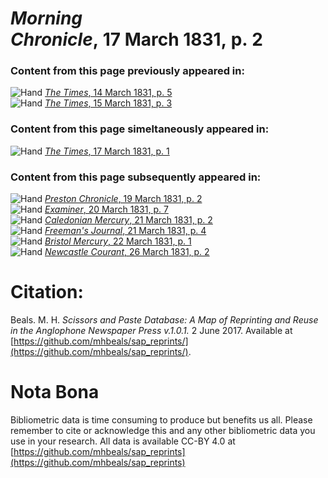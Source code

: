 # *Morning Chronicle*, 17 March 1831, p. 2  
  
### Content from this page previously appeared in:  
![Hand](http://scissorsandpaste.net/wp-content/uploads/2017/06/smallhandpointer.png) [*The Times*, 14 March 1831, p. 5](https://mhbeals.github.io/sap_html/The-Times/The-Times-14-March-1831-p-5)  
![Hand](http://scissorsandpaste.net/wp-content/uploads/2017/06/smallhandpointer.png) [*The Times*, 15 March 1831, p. 3](https://mhbeals.github.io/sap_html/The-Times/The-Times-15-March-1831-p-3)  
  
### Content from this page simeltaneously appeared in:  
![Hand](http://scissorsandpaste.net/wp-content/uploads/2017/06/smallhandpointer.png) [*The Times*, 17 March 1831, p. 1](https://mhbeals.github.io/sap_html/The-Times/The-Times-17-March-1831-p-1)  
  
### Content from this page subsequently appeared in:  
![Hand](http://scissorsandpaste.net/wp-content/uploads/2017/06/smallhandpointer.png) [*Preston Chronicle*, 19 March 1831, p. 2](https://mhbeals.github.io/sap_html/Preston-Chronicle/Preston-Chronicle-19-March-1831-p-2)  
![Hand](http://scissorsandpaste.net/wp-content/uploads/2017/06/smallhandpointer.png) [*Examiner*, 20 March 1831, p. 7](https://mhbeals.github.io/sap_html/Examiner/Examiner-20-March-1831-p-7)  
![Hand](http://scissorsandpaste.net/wp-content/uploads/2017/06/smallhandpointer.png) [*Caledonian Mercury*, 21 March 1831, p. 2](https://mhbeals.github.io/sap_html/Caledonian-Mercury/Caledonian-Mercury-21-March-1831-p-2)  
![Hand](http://scissorsandpaste.net/wp-content/uploads/2017/06/smallhandpointer.png) [*Freeman's Journal*, 21 March 1831, p. 4](https://mhbeals.github.io/sap_html/Freeman's-Journal/Freeman's-Journal-21-March-1831-p-4)  
![Hand](http://scissorsandpaste.net/wp-content/uploads/2017/06/smallhandpointer.png) [*Bristol Mercury*, 22 March 1831, p. 1](https://mhbeals.github.io/sap_html/Bristol-Mercury/Bristol-Mercury-22-March-1831-p-1)  
![Hand](http://scissorsandpaste.net/wp-content/uploads/2017/06/smallhandpointer.png) [*Newcastle Courant*, 26 March 1831, p. 2](https://mhbeals.github.io/sap_html/Newcastle-Courant/Newcastle-Courant-26-March-1831-p-2)  


# Citation: 

Beals. M. H. *Scissors and Paste Database: A Map of Reprinting and Reuse in the Anglophone Newspaper Press v.1.0.1.* 2 June 2017. Available at [https://github.com/mhbeals/sap_reprints/](https://github.com/mhbeals/sap_reprints/). 

# Nota Bona

Bibliometric data is time consuming to produce but benefits us all. Please remember to cite or acknowledge this and any other bibliometric data you use in your research. All data is available CC-BY 4.0 at [https://github.com/mhbeals/sap_reprints](https://github.com/mhbeals/sap_reprints)